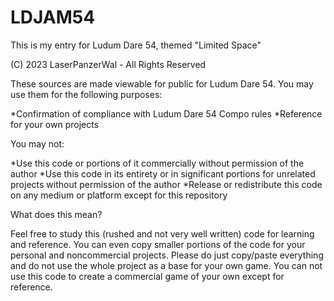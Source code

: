 # LDJAM54

This is my entry for Ludum Dare 54, themed "Limited Space"

(C) 2023 LaserPanzerWal - All Rights Reserved

These sources are made viewable for public for Ludum Dare 54. You may use them for the following purposes:

*Confirmation of compliance with Ludum Dare 54 Compo rules
*Reference for your own projects

You may not:

*Use this code or portions of it commercially without permission of the author
*Use this code in its entirety or in significant portions for unrelated projects without permission of the author
*Release or redistribute this code on any medium or platform except for this repository


What does this mean?

Feel free to study this (rushed and not very well written) code for learning and reference. You can even copy smaller portions of the code for your personal and noncommercial projects.
Please do just copy/paste everything and do not use the whole project as a base for your own game. You can not use this code to create a commercial game of your own except for reference.
